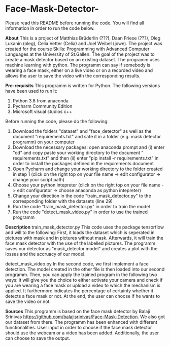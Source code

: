 # Face-Mask-Detector-
Please read this README before running the code. You will find all information in order to run the code below. 

**About**
This is a project of Matthias Brüderlin (???), Daan Friese (???), Oleg Lukanin (oleg), Celia Vetter (Celia) and Joel Weibel (jowe).
The project was created for the course Skills: Programming with Advanced Computer Languages at the University of St.Gallen.
The goal of the project was to create a mask detector based on an existing dataset. The programm uses machine learning with python.
The programm can say if somebody is wearing a face mask, either on a live video or on a recorded video and allows the user to save the video with the corresponding results.

**Pre-requisits**
This programm is written for Python. 
The following versions have been used to run it: 
1. Python 3.8 from anaconda
2. Pycharm Community Edition
3. Microsoft visual studios c++

Before running the code, please do the following: 
1. Download the folders "dataset" and "face_detector" as well as the document "requirements.txt" and safe it in a folder (e.g. mask detector programm) on your computer
2. Download the necessary packages: open anaconda prompt and (i) enter "cd" and copy paste your working directory to the document " requirements.txt" and then (ii) enter "pip install -r requirements.txt" in order to install the packages defined in the requirements document
3. Open Pycharm and change your working directory to the folder created in step 1 (click on the right top on your file name -> edit configurator -> change your script path)
4. Choose your python intepreter (click on the right top on your file name -> edit configurator -> choose anaconda as python intepreter)
5. Change your direction in the code "train_mask_detector.py" to the corresponding folder with the datasets (line 29)
6. Run the code "train_mask_detector.py" in order to train the model
7. Run the code "detect_mask_video.py" in order to use the trained programm

**Description**
train_mask_detector.py
This code uses the package tensorflow and will to the following: 
First, it loads the dataset which is seperated in pictures with mask and in pictures without mask.
Afterwards, it will train the face mask detector with the use of the labelled pictures. 
The programm saves our detector as "mask_detector.model" and creates a plot with the losses and the accruacy of our model.

detect_mask_video.py
In the second code, we first implement a face detection.
The model created in the other file is then loaded into our second programm.
Then, you can apply the trained program in the following two ways: it will give you the choice to either activate your camera and check if you are wearing a face mask or upload a video to which the mechanism is applied. It furthermore indicates the percentage of certainty whether it detects a face mask or not.
At the end, the user can choose if he wants to save the video or not.

**Sources**
This programm is based on the face mask detector by Balaji Srinivas https://github.com/balajisrinivas/Face-Mask-Detection. We also got our dataset from there. 
The programm has been enhanced with different functionalities. User input in order to choose if the face mask detector should use the webcam or a video has been added. Additionally, the user can choose to save the output.
